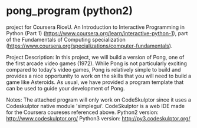 # pong_program (python2)
project for Coursera RiceU. An Introduction to Interactive Programming in Python 
(Part 1) (https://www.coursera.org/learn/interactive-python-1), part of the 
Fundamentals of Computing specialization 
(https://www.coursera.org/specializations/computer-fundamentals).

Project Description:
In this project, we will build a version of Pong, one of the first arcade 
video games (1972). While Pong is not particularly exciting compared to 
today's video games, Pong is relatively simple to build and provides a nice 
opportunity to work on the skills that you will need to build a game like 
Asteroids. As usual, we have provided a program template that can be used to 
guide your development of Pong.

Notes:
The attached program will only work on CodeSkulptor since it uses a 
Codeskulptor native module 'simplegui'. CodeSkulptor is a web IDE made for the 
Coursera coureses referenced above. 
Python2 version:
http://www.codeskulptor.org/
Python3 version:
http://py3.codeskulptor.org/
